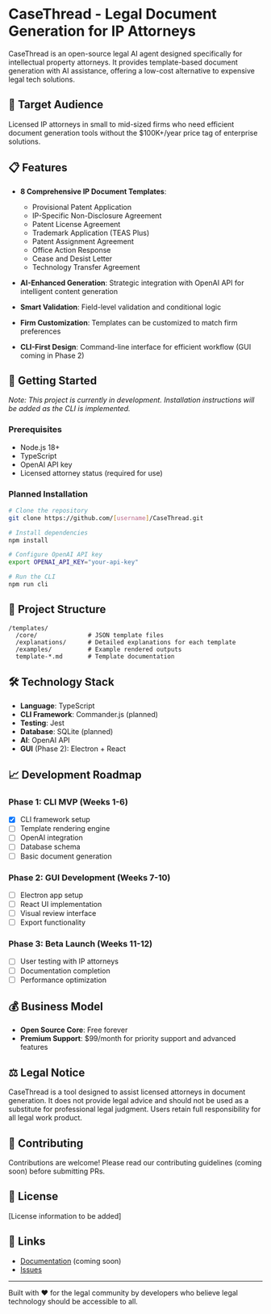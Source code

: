 # CaseThread - Legal Document Generation for IP Attorneys

CaseThread is an open-source legal AI agent designed specifically for intellectual property attorneys. It provides template-based document generation with AI assistance, offering a low-cost alternative to expensive legal tech solutions.

## 🎯 Target Audience

Licensed IP attorneys in small to mid-sized firms who need efficient document generation tools without the $100K+/year price tag of enterprise solutions.

## 📋 Features

- **8 Comprehensive IP Document Templates**:
  - Provisional Patent Application
  - IP-Specific Non-Disclosure Agreement
  - Patent License Agreement
  - Trademark Application (TEAS Plus)
  - Patent Assignment Agreement
  - Office Action Response
  - Cease and Desist Letter
  - Technology Transfer Agreement

- **AI-Enhanced Generation**: Strategic integration with OpenAI API for intelligent content generation
- **Smart Validation**: Field-level validation and conditional logic
- **Firm Customization**: Templates can be customized to match firm preferences
- **CLI-First Design**: Command-line interface for efficient workflow (GUI coming in Phase 2)

## 🚀 Getting Started

*Note: This project is currently in development. Installation instructions will be added as the CLI is implemented.*

### Prerequisites
- Node.js 18+
- TypeScript
- OpenAI API key
- Licensed attorney status (required for use)

### Planned Installation
```bash
# Clone the repository
git clone https://github.com/[username]/CaseThread.git

# Install dependencies
npm install

# Configure OpenAI API key
export OPENAI_API_KEY="your-api-key"

# Run the CLI
npm run cli
```

## 📁 Project Structure

```
/templates/
  /core/              # JSON template files
  /explanations/      # Detailed explanations for each template
  /examples/          # Example rendered outputs
  template-*.md       # Template documentation
```

## 🛠️ Technology Stack

- **Language**: TypeScript
- **CLI Framework**: Commander.js (planned)
- **Testing**: Jest
- **Database**: SQLite (planned)
- **AI**: OpenAI API
- **GUI** (Phase 2): Electron + React

## 📈 Development Roadmap

### Phase 1: CLI MVP (Weeks 1-6)
- [x] CLI framework setup
- [ ] Template rendering engine
- [ ] OpenAI integration
- [ ] Database schema
- [ ] Basic document generation

### Phase 2: GUI Development (Weeks 7-10)
- [ ] Electron app setup
- [ ] React UI implementation
- [ ] Visual review interface
- [ ] Export functionality

### Phase 3: Beta Launch (Weeks 11-12)
- [ ] User testing with IP attorneys
- [ ] Documentation completion
- [ ] Performance optimization

## 💰 Business Model

- **Open Source Core**: Free forever
- **Premium Support**: $99/month for priority support and advanced features

## ⚖️ Legal Notice

CaseThread is a tool designed to assist licensed attorneys in document generation. It does not provide legal advice and should not be used as a substitute for professional legal judgment. Users retain full responsibility for all legal work product.

## 🤝 Contributing

Contributions are welcome! Please read our contributing guidelines (coming soon) before submitting PRs.

## 📄 License

[License information to be added]

## 🔗 Links

- [Documentation](https://github.com/[username]/CaseThread/wiki) (coming soon)
- [Issues](https://github.com/[username]/CaseThread/issues)

---

Built with ❤️ for the legal community by developers who believe legal technology should be accessible to all. 